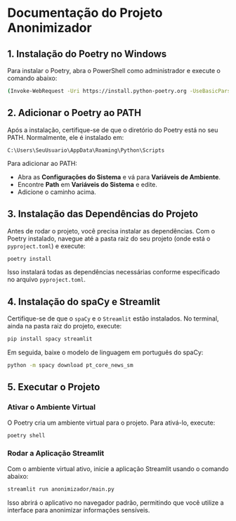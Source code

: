 # Documentação do Projeto Anonimizador

## 1. Instalação do Poetry no Windows

Para instalar o Poetry, abra o PowerShell como administrador e execute o comando abaixo:

```bash
(Invoke-WebRequest -Uri https://install.python-poetry.org -UseBasicParsing).Content | python -
```

## 2. Adicionar o Poetry ao PATH

Após a instalação, certifique-se de que o diretório do Poetry está no seu PATH. Normalmente, ele é instalado em:

```
C:\Users\SeuUsuario\AppData\Roaming\Python\Scripts
```

Para adicionar ao PATH:
- Abra as **Configurações do Sistema** e vá para **Variáveis de Ambiente**.
- Encontre **Path** em **Variáveis do Sistema** e edite.
- Adicione o caminho acima.

## 3. Instalação das Dependências do Projeto

Antes de rodar o projeto, você precisa instalar as dependências. Com o Poetry instalado, navegue até a pasta raiz do seu projeto (onde está o `pyproject.toml`) e execute:

```bash
poetry install
```

Isso instalará todas as dependências necessárias conforme especificado no arquivo `pyproject.toml`.

## 4. Instalação do spaCy e Streamlit

Certifique-se de que o `spaCy` e o `Streamlit` estão instalados. No terminal, ainda na pasta raiz do projeto, execute:

```bash
pip install spacy streamlit
```

Em seguida, baixe o modelo de linguagem em português do spaCy:

```bash
python -m spacy download pt_core_news_sm
```

## 5. Executar o Projeto

### Ativar o Ambiente Virtual

O Poetry cria um ambiente virtual para o projeto. Para ativá-lo, execute:

```bash
poetry shell
```

### Rodar a Aplicação Streamlit

Com o ambiente virtual ativo, inicie a aplicação Streamlit usando o comando abaixo:

```bash
streamlit run anonimizador/main.py
```

Isso abrirá o aplicativo no navegador padrão, permitindo que você utilize a interface para anonimizar informações sensíveis.
